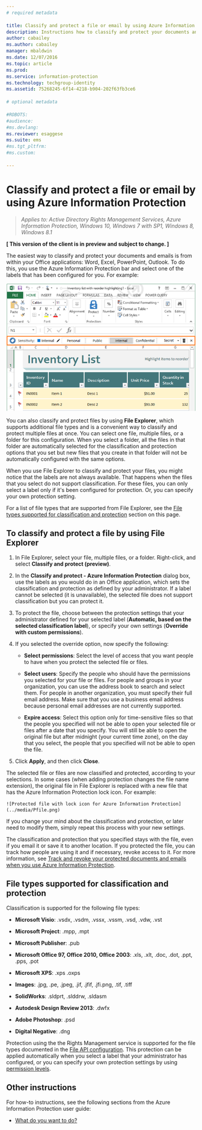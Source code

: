 ```yaml
---
# required metadata

title: Classify and protect a file or email by using Azure Information Protection | Azure Information Protection
description: Instructions how to classify and protect your documents and emails.
author: cabailey
ms.author: cabailey
manager: mbaldwin
ms.date: 12/07/2016
ms.topic: article
ms.prod:
ms.service: information-protection
ms.technology: techgroup-identity
ms.assetid: 75268245-6f14-4218-b904-202f63fb3ce6

# optional metadata

#ROBOTS:
#audience:
#ms.devlang:
ms.reviewer: esaggese
ms.suite: ems
#ms.tgt_pltfrm:
#ms.custom:

---
```


# Classify and protect a file or email by using Azure Information Protection

>*Applies to: Active Directory Rights Management Services, Azure Information Protection, Windows 10, Windows 7 with SP1, Windows 8, Windows 8.1*

**[ This version of the client is in preview and subject to change. ]**

The easiest way to classify and protect your documents and emails is from within your Office applications: Word, Excel, PowerPoint, Outlook. To do this, you use the Azure Information Protection bar and select one of the labels that has been configured for you. For example:

![Azure Information Protection bar example](../media/excel2013-infoprotect-bar2.png)

You can also classify and protect files by using **File Explorer**, which supports additional file types and is a convenient way to classify and protect multiple files at once. You can select one file, multiple files, or a folder for this configuration. When you select a folder, all the files in that folder are automatically selected for the classification and protection options that you set but new files that you create in that folder will not be automatically configured with the same options.

When you use File Explorer to classify and protect your files, you might notice that the labels are not always available. That happens when the files that you select do not support classification. For these files, you can only select a label only if it's been configured for protection. Or, you can specify your own protection setting. 

For a list of file types that are supported from File Explorer, see the [File types supported for classification and protection](#file-types-supported-for-classification-and-protection) section on this page.


## To classify and protect a file by using File Explorer

1.  In File Explorer, select your file, multiple files, or a folder. Right-click, and select **Classify and protect (preview)**. 

2. In the **Classify and protect - Azure Information Protection** dialog box, use the labels as you would do in an Office application, which sets the classification and protection as defined by your administrator. If a label cannot be selected (it is unavailable), the selected file does not support classification but you can protect it.

3. To protect the file, choose between the protection settings that your administrator defined for your selected label (**Automatic, based on the selected classification label**), or specify your own settings (**Override with custom permissions**).

4. If you selected the override option, now specify the following:

    - **Select permissions**: Select the level of access that you want people to have when you protect the selected file or files.
    
    - **Select users**: Specify the people who should have the permissions you selected for your file or files. For people and groups in your organization, you can use the address book to search and select them. For people in another organization, you must specify their full email address. Make sure that you use a business email address because personal email addresses are not currently supported.
    
    - **Expire access**: Select this option only for time-sensitive files so that the people you specified will not be able to open your selected file or files after a date that you specify. You will still be able to open the original file but after midnight (your current time zone), on the day that you select, the people that you specified will not be able to open the file.

5. Click **Apply**, and then click **Close**.

The selected file or files are now classified and protected, according to your selections. In some cases (when adding protection changes the file name extension), the original file in File Explorer is replaced with a new file that has the Azure Information Protection lock icon. For example:

    ![Protected file with lock icon for Azure Information Protection](../media/Pfile.png)

If you change your mind about the classification and protection, or later need to modify them, simply repeat this process with your new settings.

The classification and protection that you specified stays with the file, even if you email it or save it to another location. If you protected the file, you can track how people are using it and if necessary, revoke access to it. For more information, see [Track and revoke your protected documents and emails when you use Azure Information Protection](client-track-revoke.md). 

## File types supported for classification and protection

Classification is supported for the following file types:

- **Microsoft Visio**: .vsdx, .vsdm, .vssx, .vssm, .vsd, .vdw, .vst​

- **Microsoft Project**: .mpp, .mpt​

- **Microsoft Publisher**: .pub​

- **Microsoft Office 97, Office 2010, Office 2003**: .xls, .xlt, .doc, .dot, .ppt, .pps, .pot​

- **Microsoft XPS**: .xps .oxps​

- **Images**: .jpg, .pe, .jpeg, .jif, .jfif, .jfi.png, .tif, .tiff​

- **SolidWorks**: .sldprt, .slddrw, .sldasm​

- **Autodesk Design Review 2013**: .dwfx​

- **Adobe Photoshop**: .psd​

- **Digital Negative**: .dng


Protection using the the Rights Management service is supported for the file types documented in the [File API configuration](../develop/file-api-configuration.md). This protection can be applied automatically when you select a label that your administrator has configured, or you can specify your own protection settings by using [permission levels](../deploy-use/configure-usage-rights.md#rights-included-in-the-default-templates). 


## Other instructions
For how-to instructions, see the following sections from the Azure Information Protection user guide:

-   [What do you want to do?](client-user-guide.md#what-do-you-want-to-do)

